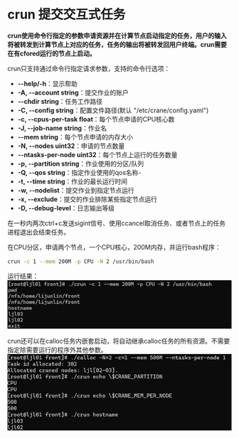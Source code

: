 # crun 提交交互式任务 #

**crun使用命令行指定的参数申请资源并在计算节点启动指定的任务，用户的输入将被转发到计算节点上对应的任务，任务的输出将被转发回用户终端。crun需要在有cfored运行的节点上启动。**

crun只支持通过命令行指定请求参数，支持的命令行选项：

- **--help/-h**：显示帮助
- **-A, --account string**：提交作业的账户
- **--chdir string**：任务工作路径
- **-C, --config string**：配置文件路径(默认 "/etc/crane/config.yaml")
- **-c, --cpus-per-task float**：每个节点申请的CPU核心数
- **-J, --job-name string**：作业名
- **--mem string**：每个节点申请的内存大小
- **-N, --nodes uint32**：申请的节点数量
- **--ntasks-per-node uint32**：每个节点上运行的任务数量
- **-p, --partition string**：作业使用的分区/队列
- **-Q, --qos string**：指定作业使用的qos名称-
- **-t, --time string**：作业的最长运行时间
- **-w, --nodelist**：提交作业到指定节点运行
- **-x, --exclude**：提交的作业排除某些指定节点运行
- **-D, --debug-level**：日志输出等级

在一秒内两次ctrl+c发送sigint信号、使用ccancel取消任务、或者节点上的任务进程退出会结束任务。

在CPU分区，申请两个节点，一个CPU核心，200M内存，并运行bash程序：

~~~bash
crun -c 1 --mem 200M -p CPU -N 2 /usr/bin/bash
~~~

运行结果：
![crun](../images/crun.png)

crun还可以在calloc任务内嵌套启动，将自动继承calloc任务的所有资源。不需要指定除需要运行的程序外其他参数。
![crun_in_calloc](../images/crun_in_calloc.png)
